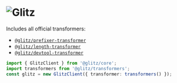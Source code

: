 # ![Glitz](https://github.com/frenic/glitz/raw/master/glitz.svg?sanitize=true)

Includes all official transformers:

- [`@glitz/prefixer-transformer`](https://github.com/frenic/glitz/tree/master/packages/prefixer-transformer)
- [`@glitz/length-transformer`](https://github.com/frenic/glitz/tree/master/packages/length-transformer)
- [`@glitz/devtool-transformer`](https://github.com/frenic/glitz/tree/master/packages/devtool-transformer)

```ts
import { GlitzClient } from '@glitz/core';
import transformers from '@glitz/transformers';
const glitz = new GlitzClient({ transformer: transformers() });
```
